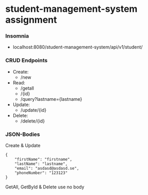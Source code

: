 # student-management-system assignment

### Insomnia
- localhost:8080/student-management-system/api/v1/student/

### CRUD Endpoints
- Create: 
	- /new
- Read: 
	- /getall
	- /{id}
	- /query?lastname={lastname}
- Update:
	- /update/{id}
- Delete:
	- /delete/{id}

### JSON-Bodies

Create & Update
```
{
	"firstName": "firstname",
	"lastName": "lastname",
	"email": "asdasd@asdasd.se",
	"phoneNumber": "123123"
}
```

GetAll, GetById & Delete use no body
